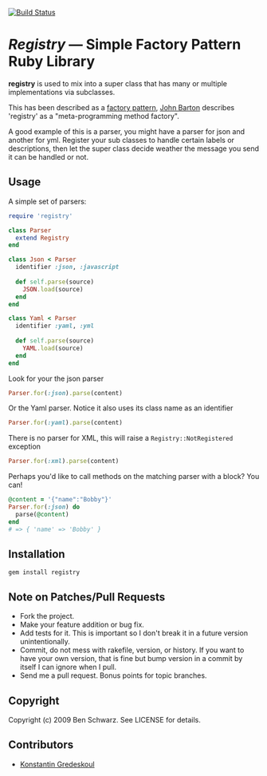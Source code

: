 [![Build Status](https://travis-ci.org/kigster/registry.svg?branch=master)](https://travis-ci.org/kigster/registry)

# *Registry* — Simple Factory Pattern Ruby Library

**registry** is used to mix into a super class that has many or multiple implementations via subclasses. 

This has been described as a [factory pattern](http://en.wikipedia.org/wiki/Factory_method_pattern), [John Barton](http://whoisjohnbarton.com/) describes 'registry' as a "meta-programming method factory". 

A good example of this is a parser, you might have a parser for json and another for yml. Register your sub classes to handle certain labels or descriptions, then let the super class decide weather the message you send it can be handled or not.

## Usage

A simple set of parsers: 

```ruby
require 'registry'

class Parser
  extend Registry
end

class Json < Parser
  identifier :json, :javascript
  
  def self.parse(source)
    JSON.load(source)
  end
end

class Yaml < Parser
  identifier :yaml, :yml
  
  def self.parse(source)
    YAML.load(source)
  end
end
```
    
Look for your the json parser 

```ruby
Parser.for(:json).parse(content)
```
    
Or the Yaml parser. Notice it also uses its class name as an identifier

```ruby
Parser.for(:yaml).parse(content)
```

There is no parser for XML, this will raise a `Registry::NotRegistered` exception

```ruby
Parser.for(:xml).parse(content)
```

Perhaps you'd like to call methods on the matching parser with a block? You can! 

```ruby
@content = '{"name":"Bobby"}'
Parser.for(:json) do
  parse(@content)
end
# => { 'name' => 'Bobby' }
```

## Installation

    gem install registry 

## Note on Patches/Pull Requests
 
* Fork the project.
* Make your feature addition or bug fix.
* Add tests for it. This is important so I don't break it in a future version unintentionally.
* Commit, do not mess with rakefile, version, or history. If you want to have your own version, that is fine but bump version in a commit by itself I can ignore when I pull.
* Send me a pull request. Bonus points for topic branches.

## Copyright

Copyright (c) 2009 Ben Schwarz. See LICENSE for details.

## Contributors

 * [Konstantin Gredeskoul](https://github.com/kigster)
 
 

